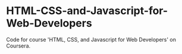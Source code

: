 # HTML-CSS-and-Javascript-for-Web-Developers
Code for course 'HTML, CSS, and Javascript for Web Developers' on Coursera.
